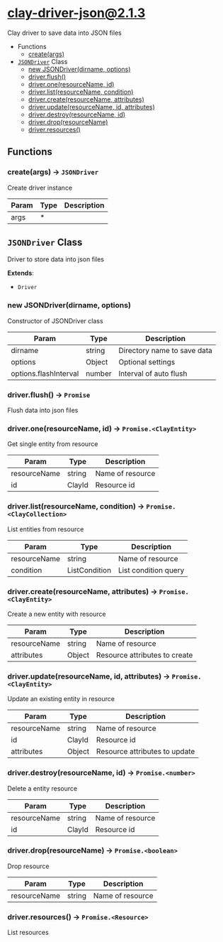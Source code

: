 # clay-driver-json@2.1.3

Clay driver to save data into JSON files

+ Functions
  + [create(args)](#clay-driver-json-function-create)
+ [`JSONDriver`](#clay-driver-json-classes) Class
  + [new JSONDriver(dirname, options)](#clay-driver-json-classes-j-s-o-n-driver-constructor)
  + [driver.flush()](#clay-driver-json-classes-j-s-o-n-driver-flush)
  + [driver.one(resourceName, id)](#clay-driver-json-classes-j-s-o-n-driver-one)
  + [driver.list(resourceName, condition)](#clay-driver-json-classes-j-s-o-n-driver-list)
  + [driver.create(resourceName, attributes)](#clay-driver-json-classes-j-s-o-n-driver-create)
  + [driver.update(resourceName, id, attributes)](#clay-driver-json-classes-j-s-o-n-driver-update)
  + [driver.destroy(resourceName, id)](#clay-driver-json-classes-j-s-o-n-driver-destroy)
  + [driver.drop(resourceName)](#clay-driver-json-classes-j-s-o-n-driver-drop)
  + [driver.resources()](#clay-driver-json-classes-j-s-o-n-driver-resources)

## Functions

<a class='md-heading-link' name="clay-driver-json-function-create" ></a>

### create(args) -> `JSONDriver`

Create driver instance

| Param | Type | Description |
| ----- | --- | -------- |
| args | * |  |



<a class='md-heading-link' name="clay-driver-json-classes"></a>

## `JSONDriver` Class

Driver to store data into json files

**Extends**:

+ `Driver`



<a class='md-heading-link' name="clay-driver-json-classes-j-s-o-n-driver-constructor" ></a>

### new JSONDriver(dirname, options)

Constructor of JSONDriver class

| Param | Type | Description |
| ----- | --- | -------- |
| dirname | string | Directory name to save data |
| options | Object | Optional settings |
| options.flashInterval | number | Interval of auto flush |


<a class='md-heading-link' name="clay-driver-json-classes-j-s-o-n-driver-flush" ></a>

### driver.flush() -> `Promise`

Flush data into json files

<a class='md-heading-link' name="clay-driver-json-classes-j-s-o-n-driver-one" ></a>

### driver.one(resourceName, id) -> `Promise.<ClayEntity>`

Get single entity from resource

| Param | Type | Description |
| ----- | --- | -------- |
| resourceName | string | Name of resource |
| id | ClayId | Resource id |


<a class='md-heading-link' name="clay-driver-json-classes-j-s-o-n-driver-list" ></a>

### driver.list(resourceName, condition) -> `Promise.<ClayCollection>`

List entities from resource

| Param | Type | Description |
| ----- | --- | -------- |
| resourceName | string | Name of resource |
| condition | ListCondition | List condition query |


<a class='md-heading-link' name="clay-driver-json-classes-j-s-o-n-driver-create" ></a>

### driver.create(resourceName, attributes) -> `Promise.<ClayEntity>`

Create a new entity with resource

| Param | Type | Description |
| ----- | --- | -------- |
| resourceName | string | Name of resource |
| attributes | Object | Resource attributes to create |


<a class='md-heading-link' name="clay-driver-json-classes-j-s-o-n-driver-update" ></a>

### driver.update(resourceName, id, attributes) -> `Promise.<ClayEntity>`

Update an existing entity in resource

| Param | Type | Description |
| ----- | --- | -------- |
| resourceName | string | Name of resource |
| id | ClayId | Resource id |
| attributes | Object | Resource attributes to update |


<a class='md-heading-link' name="clay-driver-json-classes-j-s-o-n-driver-destroy" ></a>

### driver.destroy(resourceName, id) -> `Promise.<number>`

Delete a entity resource

| Param | Type | Description |
| ----- | --- | -------- |
| resourceName | string | Name of resource |
| id | ClayId | Resource id |


<a class='md-heading-link' name="clay-driver-json-classes-j-s-o-n-driver-drop" ></a>

### driver.drop(resourceName) -> `Promise.<boolean>`

Drop resource

| Param | Type | Description |
| ----- | --- | -------- |
| resourceName | string | Name of resource |


<a class='md-heading-link' name="clay-driver-json-classes-j-s-o-n-driver-resources" ></a>

### driver.resources() -> `Promise.<Resource>`

List resources



